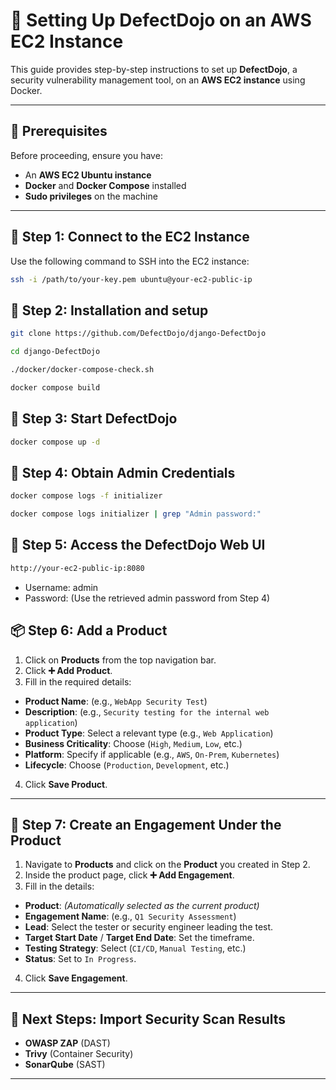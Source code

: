# 🚀 Setting Up DefectDojo on an AWS EC2 Instance  

This guide provides step-by-step instructions to set up **DefectDojo**, a security vulnerability management tool, on an **AWS EC2 instance** using Docker.

---

## 📌 Prerequisites  

Before proceeding, ensure you have:  
- An **AWS EC2 Ubuntu instance**  
- **Docker** and **Docker Compose** installed  
- **Sudo privileges** on the machine  

---

## 🔑 **Step 1: Connect to the EC2 Instance**  

Use the following command to SSH into the EC2 instance:  

```bash
ssh -i /path/to/your-key.pem ubuntu@your-ec2-public-ip
```
## 🔑 **Step 2: Installation and setup** 
```bash
git clone https://github.com/DefectDojo/django-DefectDojo
```
```bash
cd django-DefectDojo
```
```bash
./docker/docker-compose-check.sh
```
```bash
docker compose build
```

## 🔑 **Step 3: Start DefectDojo**
```bash
docker compose up -d
```

## 🔑 **Step 4: Obtain Admin Credentials**
```bash
docker compose logs -f initializer     
```
```bash
docker compose logs initializer | grep "Admin password:"
```
## 🔑 **Step 5: Access the DefectDojo Web UI**
```bash
http://your-ec2-public-ip:8080
```
- Username: admin
- Password: (Use the retrieved admin password from Step 4)

## 📦 **Step 6: Add a Product**  

1. Click on **Products** from the top navigation bar.  
2. Click **➕ Add Product**.  
3. Fill in the required details:  
- **Product Name**: (e.g., `WebApp Security Test`)  
- **Description**: (e.g., `Security testing for the internal web application`)  
- **Product Type**: Select a relevant type (e.g., `Web Application`)  
- **Business Criticality**: Choose (`High`, `Medium`, `Low`, etc.)  
- **Platform**: Specify if applicable (e.g., `AWS`, `On-Prem`, `Kubernetes`)  
- **Lifecycle**: Choose (`Production`, `Development`, etc.)  
4. Click **Save Product**.
---

## 🚀 **Step 7: Create an Engagement Under the Product**  


1. Navigate to **Products** and click on the **Product** you created in Step 2.  
2. Inside the product page, click **➕ Add Engagement**.  
3. Fill in the details:  
- **Product**: *(Automatically selected as the current product)*  
- **Engagement Name**: (e.g., `Q1 Security Assessment`)  
- **Lead**: Select the tester or security engineer leading the test.  
- **Target Start Date** / **Target End Date**: Set the timeframe.  
- **Testing Strategy**: Select (`CI/CD`, `Manual Testing`, etc.)  
- **Status**: Set to `In Progress`.  
4. Click **Save Engagement**.

---

## 🎯 **Next Steps: Import Security Scan Results**  

- **OWASP ZAP** (DAST)  
- **Trivy** (Container Security)  
- **SonarQube** (SAST)
---
        





